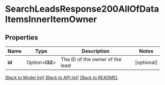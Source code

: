 # SearchLeadsResponse200AllOfDataItemsInnerItemOwner

## Properties

Name | Type | Description | Notes
------------ | ------------- | ------------- | -------------
**id** | Option<**i32**> | The ID of the owner of the lead | [optional]

[[Back to Model list]](../README.md#documentation-for-models) [[Back to API list]](../README.md#documentation-for-api-endpoints) [[Back to README]](../README.md)


